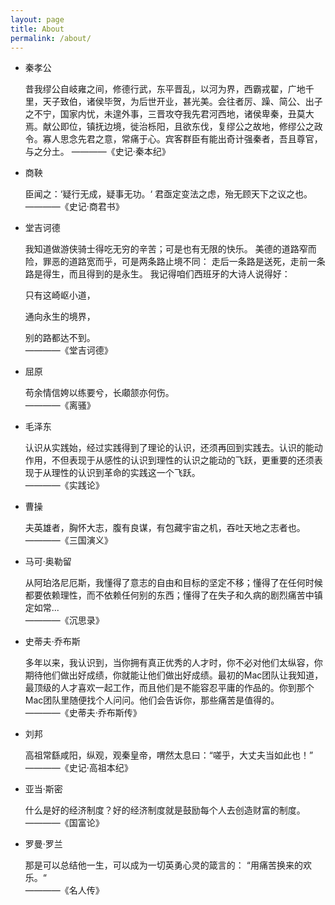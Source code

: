 ```yaml
---
layout: page
title: About
permalink: /about/
---
```


- 秦孝公

    >
    昔我缪公自岐雍之间，修德行武，东平晋乱，以河为界，西霸戎翟，广地千里，天子致伯，诸侯毕贺，为后世开业，甚光美。会往者厉、躁、简公、出子之不宁，国家内忧，未遑外事，三晋攻夺我先君河西地，诸侯卑秦，丑莫大焉。献公即位，镇抚边境，徙治栎阳，且欲东伐，复缪公之故地，修缪公之政令。寡人思念先君之意，常痛于心。宾客群臣有能出奇计强秦者，吾且尊官，与之分土。
                                                                ————《史记·秦本纪》



- 商鞅

    >
    臣闻之：‘疑行无成，疑事无功。‘ 君亟定变法之虑，殆无顾天下之议之也。  
                                                                ————《史记·商君书》

- 堂吉诃德

    >
    我知道做游侠骑士得吃无穷的辛苦；可是也有无限的快乐。
    美德的道路窄而险，罪恶的道路宽而乎，可是两条路止境不同：
    走后一条路是送死，走前一条路是得生，而且得到的是永生。
    我记得咱们西班牙的大诗人说得好：
    >
    只有这崎岖小道，
    >
    通向永生的境界，
    >
    别的路都达不到。    
                                                                ————《堂吉诃德》

- 屈原

    >
    苟余情信姱以练要兮，长顑颔亦何伤。  
                                                                ————《离骚》

- 毛泽东

    >
    认识从实践始，经过实践得到了理论的认识，还须再回到实践去。认识的能动作用，不但表现于从感性的认识到理性的认识之能动的飞跃，更重要的还须表现于从理性的认识到革命的实践这一个飞跃。  
                                                                ————《实践论》

- 曹操

    >
    夫英雄者，胸怀大志，腹有良谋，有包藏宇宙之机，吞吐天地之志者也。    
                                                                ————《三国演义》

- 马可·奥勒留

    >
    从阿珀洛尼厄斯，我懂得了意志的自由和目标的坚定不移；懂得了在任何时候都要依赖理性，而不依赖任何别的东西；懂得了在失子和久病的剧烈痛苦中镇定如常...   
                                                                ————《沉思录》

- 史蒂夫·乔布斯

    >
    多年以来，我认识到，当你拥有真正优秀的人才时，你不必对他们太纵容，你期待他们做出好成绩，你就能让他们做出好成绩。最初的Mac团队让我知道，最顶级的人才喜欢一起工作，而且他们是不能容忍平庸的作品的。你到那个Mac团队里随便找个人问问。他们会告诉你，那些痛苦是值得的。    
                                                                ————《史蒂夫·乔布斯传》

- 刘邦

    >
    高祖常繇咸阳，纵观，观秦皇帝，喟然太息曰：“嗟乎，大丈夫当如此也！”  
                                                                ————《史记·高祖本纪》

- 亚当·斯密

    >
    什么是好的经济制度？好的经济制度就是鼓励每个人去创造财富的制度。    
                                                                ————《国富论》

- 罗曼·罗兰

    >
    那是可以总结他一生，可以成为一切英勇心灵的箴言的：
    “用痛苦换来的欢乐。“    
                                                                ————《名人传》
